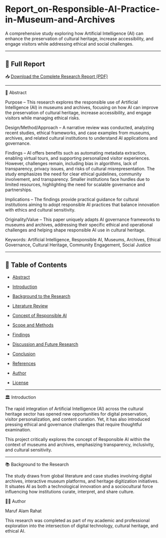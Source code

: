 # Report_on-Responsible-AI-Practice-in-Museum-and-Archives



A comprehensive study exploring how Artificial Intelligence (AI) can enhance the preservation of cultural heritage, increase accessibility, and engage visitors while addressing ethical and social challenges.

---

## 📄 Full Report

📥 [Download the Complete Research Report (PDF)](./Responsible_AI_Practices_in_Museums_and_Archives.pdf)

---

📘 Abstract

Purpose – This research explores the responsible use of Artificial Intelligence (AI) in museums and archives, focusing on how AI can improve the preservation of cultural heritage, increase accessibility, and engage visitors while managing ethical risks.  

Design/Method/Approach – A narrative review was conducted, analyzing recent studies, ethical frameworks, and case examples from museums, archives, and related cultural institutions to understand AI applications and governance.  

Findings – AI offers benefits such as automating metadata extraction, enabling virtual tours, and supporting personalized visitor experiences. However, challenges remain, including bias in algorithms, lack of transparency, privacy issues, and risks of cultural misrepresentation. The study emphasizes the need for clear ethical guidelines, community involvement, and transparency. Smaller institutions face hurdles due to limited resources, highlighting the need for scalable governance and partnerships.  

Implications – The findings provide practical guidance for cultural institutions aiming to adopt responsible AI practices that balance innovation with ethics and cultural sensitivity.  

Originality/Value – This paper uniquely adapts AI governance frameworks to museums and archives, addressing their specific ethical and operational challenges and helping shape responsible AI use in cultural heritage.  

Keywords: Artificial Intelligence, Responsible AI, Museums, Archives, Ethical Governance, Cultural Heritage, Community Engagement, Social Justice

---

## 🧩 Table of Contents

- [Abstract](#-abstract)

- [Introduction](#-introduction)

- [Background to the Research](#-background-to-the-research)

- [Literature Review](#-literature-review)

- [Concept of Responsible AI](#-concept-of-responsible-ai)

- [Scope and Methods](#-scope-and-methods)

- [Findings](#-findings)

- [Discussion and Future Research](#-discussion-and-future-research)

- [Conclusion](#-conclusion)

- [References](#-references)

- [Author](#-author)

- [License](#-license)

---

 🏛️ Introduction

The rapid integration of Artificial Intelligence (AI) across the cultural heritage sector has opened new opportunities for digital preservation, visitor personalization, and content curation. Yet, it has also introduced pressing ethical and governance challenges that require thoughtful examination.  

This project critically explores the concept of Responsible AI within the context of museums and archives, emphasizing transparency, inclusivity, and cultural sensitivity.

---

📚 Background to the Research

The study draws from global literature and case studies involving digital archives, interactive museum platforms, and heritage digitization initiatives. It situates AI as both a technological innovation and a sociocultural force influencing how institutions curate, interpret, and share culture.



🧑‍💼 Author

Maruf Alam Rahat  




This research was completed as part of my academic and professional exploration into the intersection of digital technology, cultural heritage, and ethical AI.




